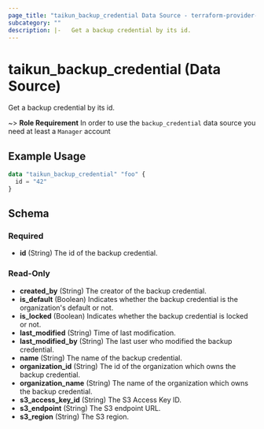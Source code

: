 ```yaml
---
page_title: "taikun_backup_credential Data Source - terraform-provider-taikun"
subcategory: ""
description: |-   Get a backup credential by its id.
---
```


# taikun_backup_credential (Data Source)

Get a backup credential by its id.

~> **Role Requirement** In order to use the `backup_credential` data source you need at least a `Manager` account

## Example Usage

```terraform
data "taikun_backup_credential" "foo" {
  id = "42"
}
```

<!-- schema generated by tfplugindocs -->
## Schema

### Required

- **id** (String) The id of the backup credential.

### Read-Only

- **created_by** (String) The creator of the backup credential.
- **is_default** (Boolean) Indicates whether the backup credential is the organization's default or not.
- **is_locked** (Boolean) Indicates whether the backup credential is locked or not.
- **last_modified** (String) Time of last modification.
- **last_modified_by** (String) The last user who modified the backup credential.
- **name** (String) The name of the backup credential.
- **organization_id** (String) The id of the organization which owns the backup credential.
- **organization_name** (String) The name of the organization which owns the backup credential.
- **s3_access_key_id** (String) The S3 Access Key ID.
- **s3_endpoint** (String) The S3 endpoint URL.
- **s3_region** (String) The S3 region.


